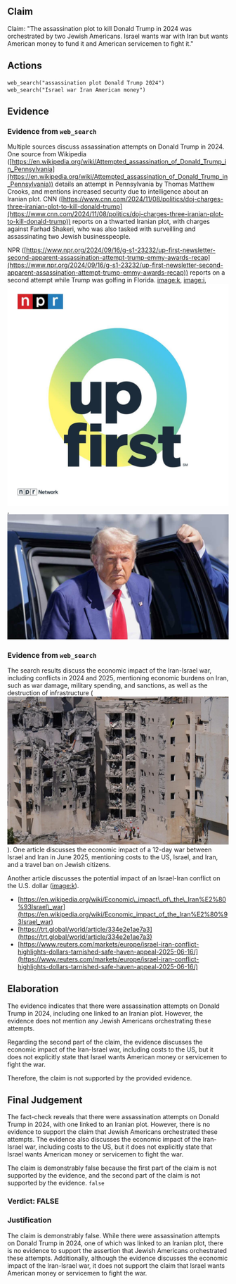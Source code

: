 ## Claim
Claim: "The assassination plot to kill Donald Trump in 2024 was orchestrated by two Jewish Americans. Israel wants war with Iran but wants American money to fund it and American servicemen to fight it."

## Actions
```
web_search("assassination plot Donald Trump 2024")
web_search("Israel war Iran American money")
```

## Evidence
### Evidence from `web_search`
Multiple sources discuss assassination attempts on Donald Trump in 2024. One source from Wikipedia ([https://en.wikipedia.org/wiki/Attempted_assassination_of_Donald_Trump_in_Pennsylvania](https://en.wikipedia.org/wiki/Attempted_assassination_of_Donald_Trump_in_Pennsylvania)) details an attempt in Pennsylvania by Thomas Matthew Crooks, and mentions increased security due to intelligence about an Iranian plot. CNN ([https://www.cnn.com/2024/11/08/politics/doj-charges-three-iranian-plot-to-kill-donald-trump](https://www.cnn.com/2024/11/08/politics/doj-charges-three-iranian-plot-to-kill-donald-trump)) reports on a thwarted Iranian plot, with charges against Farhad Shakeri, who was also tasked with surveilling and assassinating two Jewish businesspeople.

NPR ([https://www.npr.org/2024/09/16/g-s1-23232/up-first-newsletter-second-apparent-assassination-attempt-trump-emmy-awards-recap](https://www.npr.org/2024/09/16/g-s1-23232/up-first-newsletter-second-apparent-assassination-attempt-trump-emmy-awards-recap)) reports on a second attempt while Trump was golfing in Florida. <image:k>, <image:i>, ![image 6168](media/2025-08-29_19-45-1756496727-525105.jpg), ![image 6169](media/2025-08-29_19-45-1756496734-582427.jpg)


### Evidence from `web_search`
The search results discuss the economic impact of the Iran-Israel war, including conflicts in 2024 and 2025, mentioning economic burdens on Iran, such as war damage, military spending, and sanctions, as well as the destruction of infrastructure (![image 6253](media/2025-08-29_19-46-1756496794-687888.jpg)). One article discusses the economic impact of a 12-day war between Israel and Iran in June 2025, mentioning costs to the US, Israel, and Iran, and a travel ban on Jewish citizens.

Another article discusses the potential impact of an Israel-Iran conflict on the U.S. dollar (<image:k>).

*   [https://en.wikipedia.org/wiki/Economic\_impact\_of\_the\_Iran%E2%80%93Israel\_war](https://en.wikipedia.org/wiki/Economic_impact_of_the_Iran%E2%80%93Israel_war)
*   [https://trt.global/world/article/334e2e1ae7a3](https://trt.global/world/article/334e2e1ae7a3)
*   [https://www.reuters.com/markets/europe/israel-iran-conflict-highlights-dollars-tarnished-safe-haven-appeal-2025-06-16/](https://www.reuters.com/markets/europe/israel-iran-conflict-highlights-dollars-tarnished-safe-haven-appeal-2025-06-16/)

## Elaboration
The evidence indicates that there were assassination attempts on Donald Trump in 2024, including one linked to an Iranian plot. However, the evidence does not mention any Jewish Americans orchestrating these attempts.

Regarding the second part of the claim, the evidence discusses the economic impact of the Iran-Israel war, including costs to the US, but it does not explicitly state that Israel wants American money or servicemen to fight the war.

Therefore, the claim is not supported by the provided evidence.


## Final Judgement
The fact-check reveals that there were assassination attempts on Donald Trump in 2024, with one linked to an Iranian plot. However, there is no evidence to support the claim that Jewish Americans orchestrated these attempts. The evidence also discusses the economic impact of the Iran-Israel war, including costs to the US, but it does not explicitly state that Israel wants American money or servicemen to fight the war.

The claim is demonstrably false because the first part of the claim is not supported by the evidence, and the second part of the claim is not supported by the evidence. `false`


### Verdict: FALSE

### Justification
The claim is demonstrably false. While there were assassination attempts on Donald Trump in 2024, one of which was linked to an Iranian plot, there is no evidence to support the assertion that Jewish Americans orchestrated these attempts. Additionally, although the evidence discusses the economic impact of the Iran-Israel war, it does not support the claim that Israel wants American money or servicemen to fight the war.

